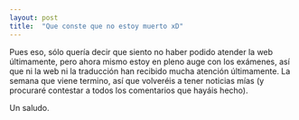```yaml
---
layout: post
title:  "Que conste que no estoy muerto xD"
---
```


Pues eso, sólo quería decir que siento no haber podido atender la
web últimamente, pero ahora mismo estoy en pleno auge con los exámenes,
así que ni la web ni la traducción han recibido mucha atención
últimamente. La semana que viene termino, así que volveréis a tener
noticias mías (y procuraré contestar a todos los comentarios que
hayáis hecho).

Un saludo.